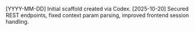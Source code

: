 [YYYY-MM-DD] Initial scaffold created via Codex.
[2025-10-20] Secured REST endpoints, fixed context param parsing, improved frontend session handling.
